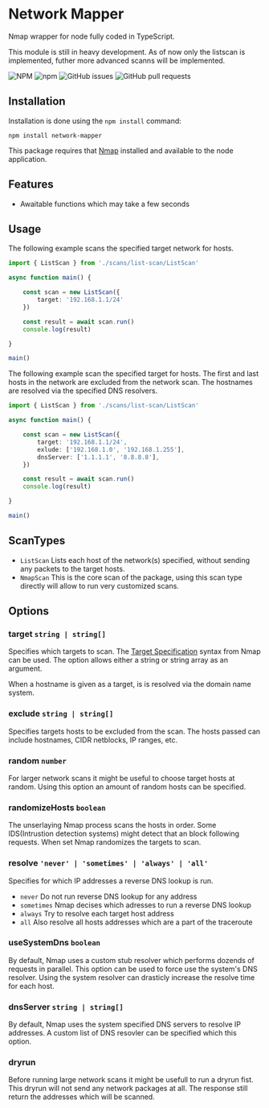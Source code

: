 # Network Mapper

Nmap wrapper for node fully coded in TypeScript.

This module is still in heavy development. As of now only the listscan is implemented, futher more advanced scanns will be implemented.

![NPM](https://img.shields.io/npm/l/network-mapper?label=License)
![npm](https://img.shields.io/npm/dt/network-mapper?label=Downloads)
![GitHub issues](https://img.shields.io/github/issues/stogoh/network-mapper?label=Issues)
![GitHub pull requests](https://img.shields.io/github/issues-pr/stogoh/network-mapper?label=Pull%20Requests)

## Installation

Installation is done using the `npm install` command:

```
npm install network-mapper
```

This package requires that [Nmap](https://nmap.org/) installed and available to the node application.

## Features

- Awaitable functions which may take a few seconds

## Usage

The following example scans the specified target network for hosts.

```typescript
import { ListScan } from './scans/list-scan/ListScan'

async function main() {

    const scan = new ListScan({
        target: '192.168.1.1/24'
    })

    const result = await scan.run()
    console.log(result)

}

main()
```

The following example scan the specified target for hosts. The first and last hosts in the network are excluded from the network scan. The hostnames are resolved via the specified DNS resolvers.

```typescript
import { ListScan } from './scans/list-scan/ListScan'

async function main() {

    const scan = new ListScan({
        target: '192.168.1.1/24',
        exlude: ['192.168.1.0', '192.168.1.255'],
        dnsServer: ['1.1.1.1', '8.8.8.8'],
    })

    const result = await scan.run()
    console.log(result)

}

main()
```


## ScanTypes

- `ListScan` Lists each host of the network(s) specified, without sending any packets to the target hosts.
- `NmapScan` This is the core scan of the package, using this scan type directly will allow to run very customized scans.

## Options

### **target** `string | string[]`

Specifies which targets to scan. The [Target Specification](https://nmap.org/book/man-target-specification.html) syntax from Nmap can be used. The option allows either a string or string array as an argument.

When a hostname is given as a target, is is resolved  via the domain name system.

### **exclude** `string | string[]`

Specifies targets hosts to be excluded from the scan. The hosts passed can include hostnames, CIDR netblocks, IP ranges, etc.

### **random** `number`

For larger network scans it might be useful to choose target hosts at random. Using this option an amount of random hosts can be specified.

### **randomizeHosts** `boolean`

The unserlaying Nmap process scans the hosts in order. Some IDS(Intrustion detection systems) might detect that an block following requests. When set Nmap randomizes the targets to scan.

### **resolve** `'never' | 'sometimes' | 'always' | 'all'`

Specifies for which IP addresses a reverse DNS lookup is run.

- `never` Do not run reverse DNS lookup for any address
- `sometimes` Nmap decises which adresses to run a reverse DNS lookup
- `always` Try to resolve each target host address
- `all` Also resolve all hosts addresses which are a part of the traceroute

### **useSystemDns** `boolean`

By default, Nmap uses a custom stub resolver which performs dozends of requests in parallel. This option can be used to force use the system's DNS resolver. Using the system resolver can drasticly increase the resolve time for each host.

### **dnsServer** `string | string[]`

By default, Nmap uses the system specified DNS servers to resolve IP addresses. A custom list of DNS resovler can be specified which this option.

### **dryrun**

Before running large network scans it might be usefull to run a dryrun fist. This dryrun will not send any network packages at all. The response still return the addresses which will be scanned.